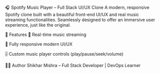 🎧 Spotify Music Player – Full Stack UI/UX Clone
A modern, responsive Spotify clone built with a beautiful front-end UI/UX and real music streaming functionalities.
Seamlessly designed to offer an immersive user experience, just like the original.

🚀 Features
🎵 Real-time music streaming

🎨 Fully responsive modern UI/UX

🎚️ Custom music player controls (play/pause/seek/volume)

🧑‍💻 Author
Shikhar Mishra – Full Stack Developer | DevOps Learner
